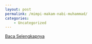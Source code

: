 ```yaml
---
layout: post
permalink: /mimpi-makam-nabi-muhammad/
categories:
    - Uncategorized
---
```


[Baca Selengkapnya](/09)